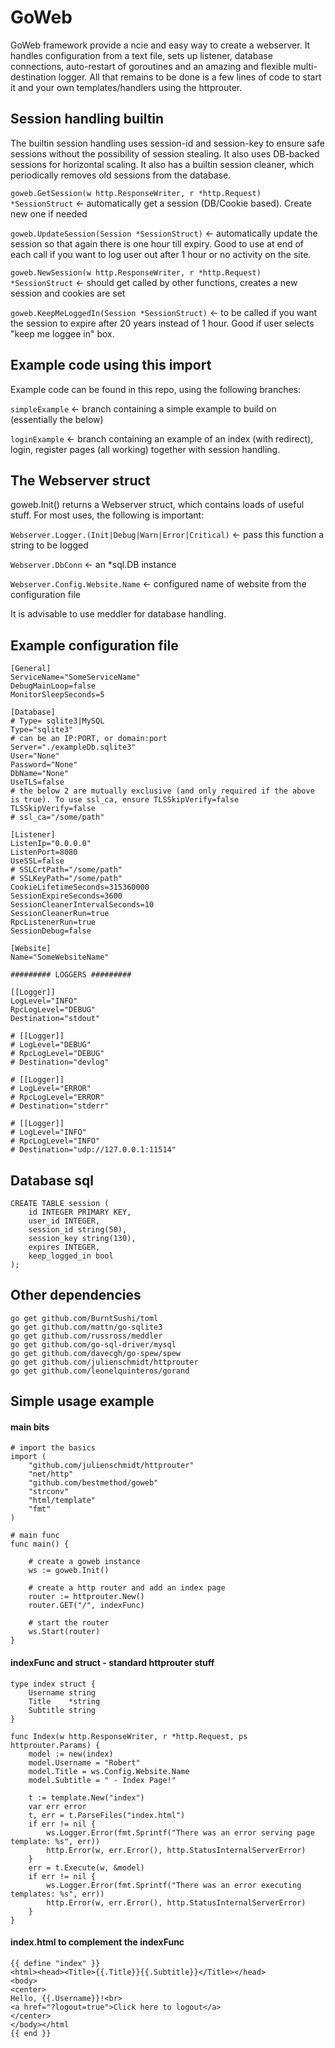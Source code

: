 # GoWeb
GoWeb framework provide a ncie and easy way to create a webserver. It handles configuration from a text file, sets up listener, database connections, auto-restart of goroutines and an amazing and flexible multi-destination logger. All that remains to be done is a few lines of code to start it and your own templates/handlers using the httprouter.

## Session handling builtin
The builtin session handling uses session-id and session-key to ensure safe sessions without the possibility of session stealing. It also uses DB-backed sessions for horizontal scaling. It also has a builtin session cleaner, which periodically removes old sessions from the database.

`goweb.GetSession(w http.ResponseWriter, r *http.Request) *SessionStruct` <- automatically get a session (DB/Cookie based). Create new one if needed

`goweb.UpdateSession(Session *SessionStruct)` <- automatically update the session so that again there is one hour till expiry. Good to use at end of each call if you want to log user out after 1 hour or no activity on the site.

`goweb.NewSession(w http.ResponseWriter, r *http.Request) *SessionStruct` <- should get called by other functions, creates a new session and cookies are set

`goweb.KeepMeLoggedIn(Session *SessionStruct)` <- to be called if you want the session to expire after 20 years instead of 1 hour. Good if user selects "keep me loggee in" box.

## Example code using this import
Example code can be found in this repo, using the following branches:

`simpleExample` <- branch containing a simple example to build on (essentially the below)

`loginExample` <- branch containing an example of an index (with redirect), login, register pages (all working) together with session handling.

## The Webserver struct
goweb.Init() returns a Webserver struct, which contains loads of useful stuff. For most uses, the following is important:

`Webserver.Logger.(Init|Debug|Warn|Error|Critical)` <- pass this function a string to be logged

`Webserver.DbConn` <- an *sql.DB instance

`Webserver.Config.Website.Name` <- configured name of website from the configuration file

It is advisable to use meddler for database handling.

## Example configuration file
```
[General]
ServiceName="SomeServiceName"
DebugMainLoop=false
MonitorSleepSeconds=5
 
[Database]
# Type= sqlite3|MySQL
Type="sqlite3"
# can be an IP:PORT, or domain:port
Server="./exampleDb.sqlite3"
User="None"
Password="None"
DbName="None"
UseTLS=false
# the below 2 are mutually exclusive (and only required if the above is true). To use ssl_ca, ensure TLSSkipVerify=false
TLSSkipVerify=false
# ssl_ca="/some/path"
 
[Listener]
ListenIp="0.0.0.0"
ListenPort=8080
UseSSL=false
# SSLCrtPath="/some/path"
# SSLKeyPath="/some/path"
CookieLifetimeSeconds=315360000
SessionExpireSeconds=3600
SessionCleanerIntervalSeconds=10
SessionCleanerRun=true
RpcListenerRun=true
SessionDebug=false
 
[Website]
Name="SomeWebsiteName"
 
######### LOGGERS #########
 
[[Logger]]
LogLevel="INFO"
RpcLogLevel="DEBUG"
Destination="stdout"
 
# [[Logger]]
# LogLevel="DEBUG"
# RpcLogLevel="DEBUG"
# Destination="devlog"
 
# [[Logger]]
# LogLevel="ERROR"
# RpcLogLevel="ERROR"
# Destination="stderr"
 
# [[Logger]]
# LogLevel="INFO"
# RpcLogLevel="INFO"
# Destination="udp://127.0.0.1:11514"
```
## Database sql
```
CREATE TABLE session (
    id INTEGER PRIMARY KEY,
    user_id INTEGER,
    session_id string(50),
    session_key string(130),
    expires INTEGER,
    keep_logged_in bool
);
```

## Other dependencies
```
go get github.com/BurntSushi/toml
go get github.com/mattn/go-sqlite3
go get github.com/russross/meddler
go get github.com/go-sql-driver/mysql
go get github.com/davecgh/go-spew/spew
go get github.com/julienschmidt/httprouter
go get github.com/leonelquinteros/gorand
```

## Simple usage example

#### main bits
```
# import the basics
import (
    "github.com/julienschmidt/httprouter"
    "net/http"
    "github.com/bestmethod/goweb"
    "strconv"
    "html/template"
    "fmt"
)
 
# main func
func main() {
 
    # create a goweb instance
    ws := goweb.Init()
 
    # create a http router and add an index page
    router := httprouter.New()
    router.GET("/", indexFunc)
 
    # start the router
    ws.Start(router)
}
```

#### indexFunc and struct - standard httprouter stuff
```
type index struct {
    Username string
    Title    *string
    Subtitle string
}

func Index(w http.ResponseWriter, r *http.Request, ps httprouter.Params) {
    model := new(index)
    model.Username = "Robert"
    model.Title = ws.Config.Website.Name
    model.Subtitle = " - Index Page!"
    
    t := template.New("index")
    var err error
    t, err = t.ParseFiles("index.html")
    if err != nil {
        ws.Logger.Error(fmt.Sprintf("There was an error serving page template: %s", err))
        http.Error(w, err.Error(), http.StatusInternalServerError)
    }
    err = t.Execute(w, &model)
    if err != nil {
        ws.Logger.Error(fmt.Sprintf("There was an error executing templates: %s", err))
        http.Error(w, err.Error(), http.StatusInternalServerError)
    }
}
```

#### index.html to complement the indexFunc
```
{{ define "index" }}
<html><head><Title>{{.Title}}{{.Subtitle}}</Title></head>
<body>
<center>
Hello, {{.Username}}!<br>
<a href="?logout=true">Click here to logout</a>
</center>
</body></html
{{ end }}
```